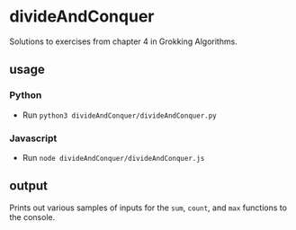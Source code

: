 # divideAndConquer

Solutions to exercises from chapter 4 in Grokking Algorithms.

## usage

### Python
* Run `python3 divideAndConquer/divideAndConquer.py`

### Javascript
* Run `node divideAndConquer/divideAndConquer.js`

## output

Prints out various samples of inputs for the `sum`, `count`, and `max` functions to the console.
